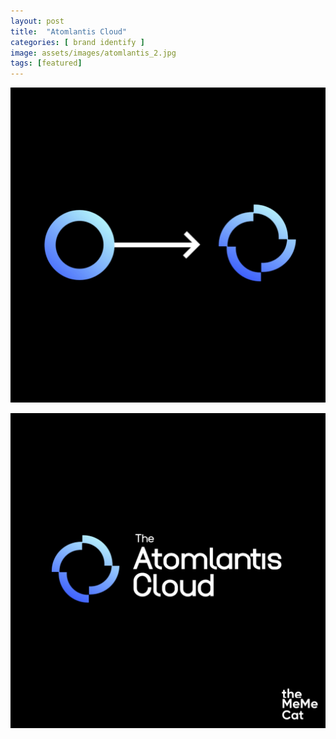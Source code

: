 ```yaml
---
layout: post
title:  "Atomlantis Cloud"
categories: [ brand identify ]
image: assets/images/atomlantis_2.jpg
tags: [featured]
---
```

![](/assets/images/atomlantis_2.jpg)

![](/assets/images/atomlantis_3.jpg)
